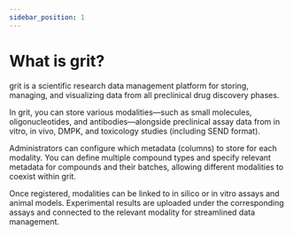 ```yaml
---
sidebar_position: 1
---
```


# What is grit?

grit is a scientific research data management platform for storing, managing, and visualizing data from all preclinical drug discovery phases.

In grit, you can store various modalities—such as small molecules, oligonucleotides, and antibodies—alongside preclinical assay data from in vitro, in vivo, DMPK, and toxicology studies (including SEND format).

Administrators can configure which metadata (columns) to store for each modality. You can define multiple compound types and specify relevant metadata for compounds and their batches, allowing different modalities to coexist within grit.

Once registered, modalities can be linked to in silico or in vitro assays and animal models. Experimental results are uploaded under the corresponding assays and connected to the relevant modality for streamlined data management.





